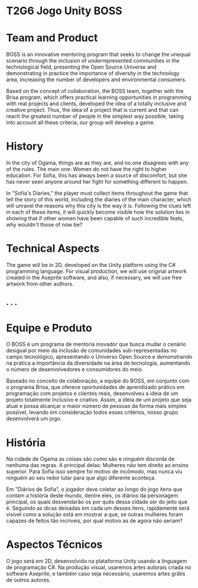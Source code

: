 # T2G6 Jogo Unity BOSS

# Team and Product

BOSS is an innovative mentoring program that seeks to change the unequal scenario through the inclusion of underrepresented communities in the technological field, presenting the Open Source Universe and demonstrating in practice the importance of diversity in the technology area, increasing the number of developers and environmental consumers.

Based on the concept of collaboration, the BOSS team, together with the Brisa program, which offers practical learning opportunities in programming with real projects and clients, developed the idea of a totally inclusive and creative project. Thus, the idea of a project that is current and that can reach the greatest number of people in the simplest way possible, taking into account all these criteria, our group will develop a game.

# History

In the city of Ogama, things are as they are, and no one disagrees with any of the rules.
The main one: Women do not have the right to higher education.
For Sofia, this has always been a source of discomfort, but she has never seen anyone around her fight for something different to happen.

In "Sofia's Diaries," the player must collect items throughout the game that tell the story of this world, including the diaries of the main character, which will unravel the reasons why this city is the way it is.
Following the clues left in each of these items, it will quickly become visible how the solution lies in showing that if other women have been capable of such incredible feats, why wouldn't those of now be?

# Technical Aspects

The game will be in 2D, developed on the Unity platform using the C# programming language.
For visual production, we will use original artwork created in the Aseprite software, and also, if necessary, we will use free artwork from other authors.

## . . . 

# Equipe e Produto

O BOSS é um programa de mentoria inovador que busca mudar o cenário desigual por meio da inclusão de comunidades sub-representadas no campo tecnológico, apresentando o Universo Open Source e demonstrando na prática a importância da diversidade na área de tecnologia, aumentando o número de desenvolvedores e consumidores do meio.

Baseado no conceito de colaboração, a equipe do BOSS, em conjunto com o programa Brisa, que oferece oportunidades de aprendizado prático em programação com projetos e clientes reais, desenvolveu a ideia de um projeto totalmente inclusivo e criativo. Assim, a ideia de um projeto que seja atual e possa alcançar o maior número de pessoas da forma mais simples possível, levando em consideração todos esses critérios, nosso grupo desenvolverá um jogo.

# História

Na cidade de Ogama as coisas são como são e ninguém discorda de nenhuma das regras. 
A principal delas: Mulheres não tem direito ao ensino superior. 
Para Sofia isso sempre foi motivo de incômodo, mas nunca viu ninguém ao seu redor lutar para que algo diferente aconteça. 
 
Em "Diários de Sofia", o jogador deve coletar ao longo do jogo itens que contam a história deste mundo, dentre eles, os diários da personagem principal, os quais desvendarão os por quês dessa cidade ser do jeito que é. 
Seguindo as dicas deixadas em cada um desses itens, rapidamente será visível como a solução está em mostrar a  que, se outras mulheres foram capazes de feitos tão incríveis, por qual motivo as de agora não seriam?

# Aspectos Técnicos

O jogo será em 2D, desenvolvido na plataforma Unity usando a linguagem de programação C#. 
Na produção visual, usaremos artes autorais criada no software Aseprite, e também caso seja necessário, usaremos artes grátis de outros autores.
